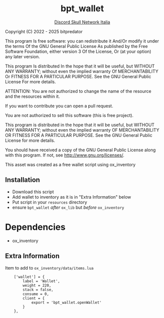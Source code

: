 <h1 align='center'>bpt_wallet</a></h1>
<p align='center'><a href='https://discord.gg/Jrm2Z26ad3'>Discord Skull Network Italia</a>

Copyright (C) 2022 - 2025 bitpredator

This program Is free software: you can redistribute it And/Or modify it under the terms Of the GNU General Public License As published by the Free Software Foundation, either version 3 Of the License, Or (at your option) any later version.

This program Is distributed In the hope that it will be useful, but WITHOUT ANY WARRANTY; without even the implied warranty Of MERCHANTABILITY Or FITNESS FOR A PARTICULAR PURPOSE. See the GNU General Public License For more details.

ATTENTION:
You are not authorized to change the name of the resource and the resources within it.

If you want to contribute you can open a pull request.

You are not authorized to sell this software (this is free project).

This program is distributed in the hope that it will be useful, but WITHOUT ANY WARRANTY; without even the implied warranty OF MERCHANTABILITY OR FITNESS FOR A PARTICULAR PURPOSE. See the GNU General Public License for more details.

You should have received a copy of the GNU General Public License along with this program. If not, see http://www.gnu.org/licenses/.

This asset was created as a free wallet script using ox_inventory

## Installation

- Download this script
- Add wallet to inventory as it is in "Extra Information" below
- Put script in your `resources` directory
- ensure `bpt_wallet` *after* `ox_lib` but *before* `ox_inventory`

# Dependencies
 - ox_inventory

## Extra Information
Item to add to `ox_inventory/data/items.lua`
```
	['wallet'] = {
		label = 'Wallet',
		weight = 220,
		stack = false,
		consume = 0,
		client = {
			export = 'bpt_wallet.openWallet'
		}
	},
```